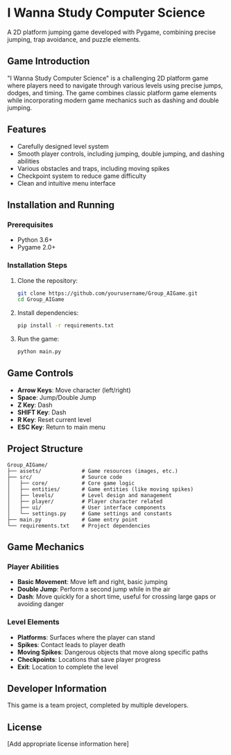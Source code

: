 # I Wanna Study Computer Science

A 2D platform jumping game developed with Pygame, combining precise jumping, trap avoidance, and puzzle elements.

## Game Introduction

"I Wanna Study Computer Science" is a challenging 2D platform game where players need to navigate through various levels using precise jumps, dodges, and timing. The game combines classic platform game elements while incorporating modern game mechanics such as dashing and double jumping.

## Features

- Carefully designed level system
- Smooth player controls, including jumping, double jumping, and dashing abilities
- Various obstacles and traps, including moving spikes
- Checkpoint system to reduce game difficulty
- Clean and intuitive menu interface

## Installation and Running

### Prerequisites

- Python 3.6+
- Pygame 2.0+

### Installation Steps

1. Clone the repository:
   ```bash
   git clone https://github.com/yourusername/Group_AIGame.git
   cd Group_AIGame
   ```

2. Install dependencies:
   ```bash
   pip install -r requirements.txt
   ```

3. Run the game:
   ```bash
   python main.py
   ```

## Game Controls

- **Arrow Keys**: Move character (left/right)
- **Space**: Jump/Double Jump
- **Z Key**: Dash
- **SHIFT Key**: Dash
- **R Key**: Reset current level
- **ESC Key**: Return to main menu

## Project Structure

```
Group_AIGame/
├── assets/             # Game resources (images, etc.)
├── src/                # Source code
│   ├── core/           # Core game logic
│   ├── entities/       # Game entities (like moving spikes)
│   ├── levels/         # Level design and management
│   ├── player/         # Player character related
│   ├── ui/             # User interface components
│   └── settings.py     # Game settings and constants
├── main.py             # Game entry point
└── requirements.txt    # Project dependencies
```

## Game Mechanics

### Player Abilities
- **Basic Movement**: Move left and right, basic jumping
- **Double Jump**: Perform a second jump while in the air
- **Dash**: Move quickly for a short time, useful for crossing large gaps or avoiding danger

### Level Elements
- **Platforms**: Surfaces where the player can stand
- **Spikes**: Contact leads to player death
- **Moving Spikes**: Dangerous objects that move along specific paths
- **Checkpoints**: Locations that save player progress
- **Exit**: Location to complete the level

## Developer Information

This game is a team project, completed by multiple developers.

## License

[Add appropriate license information here]